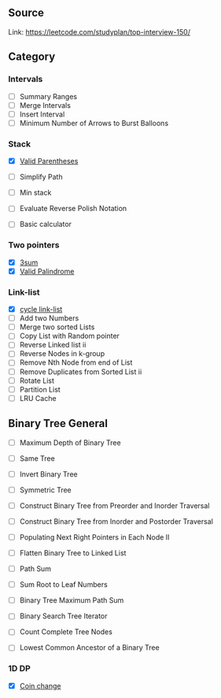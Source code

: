 ## Source

Link: https://leetcode.com/studyplan/top-interview-150/


##  Category

### Intervals

- [ ] Summary Ranges
- [ ] Merge Intervals
- [ ] Insert Interval
- [ ] Minimum Number of Arrows to Burst Balloons

### Stack

- [x] [Valid Parentheses](stack/valid_parentheses.cpp)
- [ ] Simplify Path
- [ ] Min stack
- [ ] Evaluate Reverse Polish Notation
- [ ] Basic calculator


### Two pointers

- [x] [3sum](two-pointers/3sums.cpp)
- [x] [Valid Palindrome](two-pointers/valid_palindrome.cpp)

### Link-list

- [x] [cycle link-list](link-list/cycle.cpp)
- [ ] Add two Numbers
- [ ] Merge two sorted Lists
- [ ] Copy List with Random pointer
- [ ] Reverse Linked list ii
- [ ] Reverse Nodes in k-group
- [ ] Remove Nth Node from end of List
- [ ] Remove Duplicates from Sorted List ii
- [ ] Rotate List
- [ ] Partition List
- [ ] LRU Cache

## Binary Tree General

- [ ] Maximum Depth of Binary Tree
- [ ] Same Tree
- [ ] Invert Binary Tree
- [ ] Symmetric Tree
- [ ] Construct Binary Tree from Preorder and Inorder Traversal
- [ ] Construct Binary Tree from Inorder and Postorder Traversal
- [ ] Populating Next Right Pointers in Each Node II
- [ ] Flatten Binary Tree to Linked List
- [ ] Path Sum
- [ ] Sum Root to Leaf Numbers
- [ ] Binary Tree Maximum Path Sum
- [ ] Binary Search Tree Iterator
- [ ] Count Complete Tree Nodes
- [ ] Lowest Common Ancestor of a Binary Tree


### 1D DP

- [x] [Coin change](DP/coin-change.cpp)
